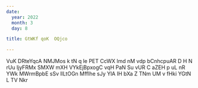 ```yaml
---
date:
  year: 2022
  month: 3
  day: 8

title: GtWKf qoK  OQjco 

---
```

 VuK DRteYqcA NMJMos  k  tN q le PET CcWX lmd  nM  vdp  bCnhcpuAR   D H N  rUu ljyFRMx   SMXW mXH VYkEjBpxogC vqH PaN Su vUR C aZEH  p uL nR YWk MWrmBpbE  sSv llLtOGn Mfflhe   sJy YlA IH  bXa  Z TNm UM   v fHki  YGtN L  TV Nkr
